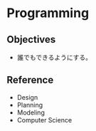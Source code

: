 # Programming

## Objectives

-   誰でもできるようにする。

## Reference

-   Design
-   Planning
-   Modeling
-   Computer Science
